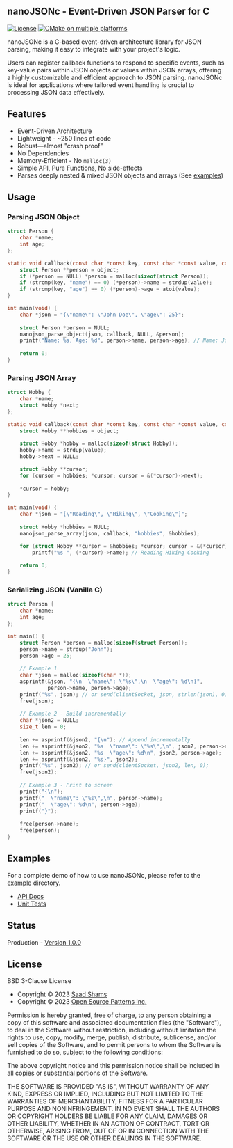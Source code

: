 ## nanoJSONc - Event-Driven JSON Parser for C

[![License](https://img.shields.io/badge/License-BSD_3--Clause-blue.svg)](https://opensource.org/licenses/BSD-3-Clause)
[![CMake on multiple platforms](https://github.com/saadshams/nanojsonc/actions/workflows/cmake-multi-platform.yml/badge.svg)](https://github.com/saadshams/nanojsonc/actions/workflows/cmake-multi-platform.yml)

nanoJSONc is a C-based event-driven architecture library for JSON parsing,
making it easy to integrate with your project's logic.

Users can register callback functions to respond to specific events, such as
key-value pairs within JSON objects or values within JSON arrays, offering a
highly customizable and efficient approach to JSON parsing. nanoJSONc is ideal
for applications where tailored event handling is crucial to processing JSON
data effectively.

## Features
- Event-Driven Architecture
- Lightweight - ~250 lines of code
- Robust—almost "crash proof"
- No Dependencies
- Memory-Efficient - No `malloc(3)`
- Simple API, Pure Functions, No side-effects
- Parses deeply nested & mixed JSON objects and arrays (See [examples](https://github.com/saadshams/nanojsonc/tree/main/example))

## Usage

### Parsing JSON Object

```c
struct Person { 
    char *name; 
    int age; 
};

static void callback(const char *const key, const char *const value, const char *const parentKey, void *object) {
    struct Person **person = object;
    if (*person == NULL) *person = malloc(sizeof(struct Person));
    if (strcmp(key, "name") == 0) (*person)->name = strdup(value);
    if (strcmp(key, "age") == 0) (*person)->age = atoi(value);
}

int main(void) {
    char *json = "{\"name\": \"John Doe\", \"age\": 25}";
    
    struct Person *person = NULL;
    nanojson_parse_object(json, callback, NULL, &person);
    printf("Name: %s, Age: %d", person->name, person->age); // Name: John Doe, Age: 25
    
    return 0;
}
```

### Parsing JSON Array
```c
struct Hobby {
    char *name;
    struct Hobby *next;
};

static void callback(const char *const key, const char *const value, const char *const parentKey, void *object) {
    struct Hobby **hobbies = object;
    
    struct Hobby *hobby = malloc(sizeof(struct Hobby));
    hobby->name = strdup(value);
    hobby->next = NULL;

    struct Hobby **cursor;
    for (cursor = hobbies; *cursor; cursor = &(*cursor)->next);
    
    *cursor = hobby;
}

int main(void) {
    char *json = "[\"Reading\", \"Hiking\", \"Cooking\"]";
    
    struct Hobby *hobbies = NULL;
    nanojson_parse_array(json, callback, "hobbies", &hobbies);

    for (struct Hobby **cursor = &hobbies; *cursor; cursor = &(*cursor)->next)
        printf("%s ", (*cursor)->name); // Reading Hiking Cooking 
    
    return 0;
}
```

### Serializing JSON (Vanilla C)

```c
struct Person {
    char *name;
    int age;
};

int main() {
    struct Person *person = malloc(sizeof(struct Person));
    person->name = strdup("John");
    person->age = 25;
    
    // Example 1
    char *json = malloc(sizeof(char *));
    asprintf(&json, "{\n  \"name\": \"%s\",\n  \"age\": %d\n}", 
             person->name, person->age);
    printf("%s", json); // or send(clientSocket, json, strlen(json), 0);
    free(json);
    
    // Example 2 - Build incrementally
    char *json2 = NULL;
    size_t len = 0;
    
    len += asprintf(&json2, "{\n"); // Append incrementally
    len += asprintf(&json2, "%s  \"name\": \"%s\",\n", json2, person->name);
    len += asprintf(&json2, "%s  \"age\": %d\n", json2, person->age);
    len += asprintf(&json2, "%s}", json2);
    printf("%s", json2); // or send(clientSocket, json2, len, 0);
    free(json2);
    
    // Example 3 - Print to screen
    printf("{\n");
    printf("  \"name\": \"%s\",\n", person->name);
    printf("  \"age\": %d\n", person->age);
    printf("}");
    
    free(person->name);
    free(person);
}
```

## Examples

For a complete demo of how to use nanoJSONc, please refer to the [example](https://github.com/saadshams/nanojsonc/tree/main/example) directory.

* [API Docs](https://github.com/saadshams/nanojsonc/blob/main/include/parse.h)
* [Unit Tests](https://github.com/saadshams/nanojsonc/blob/main/test/test_screenshot.png)

## Status

Production - [Version 1.0.0](https://github.com/saadshams/nanojsonc/blob/master/VERSION)

## License

BSD 3-Clause License

* Copyright © 2023 [Saad Shams](https://www.linkedin.com/in/muizz/)
* Copyright © 2023 [Open Source Patterns Inc.]()

Permission is hereby granted, free of charge, to any person obtaining a copy
of this software and associated documentation files (the "Software"), to deal
in the Software without restriction, including without limitation the rights
to use, copy, modify, merge, publish, distribute, sublicense, and/or sell
copies of the Software, and to permit persons to whom the Software is
furnished to do so, subject to the following conditions:

The above copyright notice and this permission notice shall be included in all
copies or substantial portions of the Software.

THE SOFTWARE IS PROVIDED "AS IS", WITHOUT WARRANTY OF ANY KIND, EXPRESS OR
IMPLIED, INCLUDING BUT NOT LIMITED TO THE WARRANTIES OF MERCHANTABILITY,
FITNESS FOR A PARTICULAR PURPOSE AND NONINFRINGEMENT. IN NO EVENT SHALL THE
AUTHORS OR COPYRIGHT HOLDERS BE LIABLE FOR ANY CLAIM, DAMAGES OR OTHER
LIABILITY, WHETHER IN AN ACTION OF CONTRACT, TORT OR OTHERWISE, ARISING FROM,
OUT OF OR IN CONNECTION WITH THE SOFTWARE OR THE USE OR OTHER DEALINGS IN THE
SOFTWARE.
